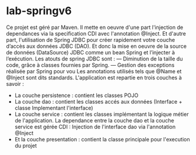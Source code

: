 # lab-springv6
Ce projet est géré par Maven. 
Il mette en oeuvre d'une part l'injection de dependances via la specification CDI avec l'annotation @Inject.
Et d'autre part, l'utilisation de Spring JDBC pour créer rapidement votre couche d’accès aux données JDBC (DAO).
Et donc la mise en oeuvre de la source de données (DataSource) JDBC comme un bean Spring et l’injecter à l’exécution. 
Les atouts de spring JDBC sont :
— Diminution de la taille du code, grâce à classes fournies par Spring. 
— Gestion des exceptions réalisée par Spring pour vou
Les annotations utilisés tels que @Name et @Inject sont dits standards.
L'application est repartie en trois couches à savoir :
- La couche persistence : contient les classes POJO
- La couche dao : contient les classes accés aux données (Interface + classe Implementant l'interface)
- La couche service : contient les classes implémentant la logique métier de l'application. 
La dependance entre la couche dao et la couche service est gérée CDI : Injection de l'interface dao via l'annotation @Inject
- Et la couche presentation : contient la classe principale pour l'execution du projet

